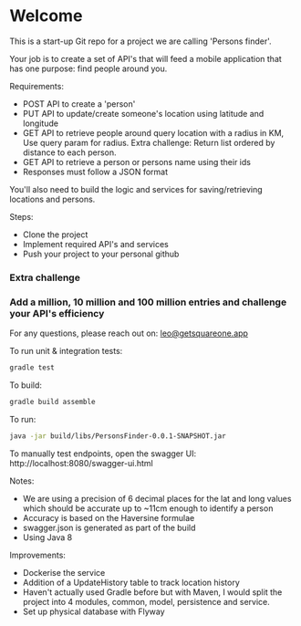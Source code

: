 # Welcome

This is a start-up Git repo for a project we are calling 'Persons finder'.

Your job is to create a set of API's that will feed a mobile application that has one purpose: find people around you.

Requirements:
- POST API to create a 'person'
- PUT API to update/create someone's location using latitude and longitude
- GET API to retrieve people around query location with a radius in KM, Use query param for radius. Extra challenge: Return list ordered by distance to each person.
- GET API to retrieve a person or persons name using their ids
- Responses must follow a JSON format

You'll also need to build the logic and services for saving/retrieving locations and persons.

Steps:
- Clone the project
- Implement required API's and services
- Push your project to your personal github


### Extra challenge
### Add a million, 10 million and 100 million entries and challenge your API's efficiency 

For any questions, please reach out on: leo@getsquareone.app

To run unit & integration tests:
```sh
gradle test
```

To build:
```sh
gradle build assemble
```

To run:
```sh
java -jar build/libs/PersonsFinder-0.0.1-SNAPSHOT.jar
```

To manually test endpoints, open the swagger UI: http://localhost:8080/swagger-ui.html

Notes:
- We are using a precision of 6 decimal places for the lat and long values which should be accurate up to ~11cm enough to identify a person
- Accuracy is based on the Haversine formulae
- swagger.json is generated as part of the build
- Using Java 8

Improvements:
- Dockerise the service
- Addition of a UpdateHistory table to track location history
- Haven't actually used Gradle before but with Maven, I would split the project into 4 modules, common, model, persistence and service.
- Set up physical database with Flyway
